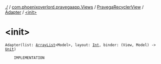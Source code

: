 [./](../../../index.md) / [com.phoenixoverlord.pravegaapp.Views](../../index.md) / [PravegaRecyclerView](../index.md) / [Adapter](index.md) / [&lt;init&gt;](./-init-.md)

# &lt;init&gt;

`Adapter(list: `[`ArrayList`](https://kotlinlang.org/api/latest/jvm/stdlib/kotlin.collections/-array-list/index.html)`<Model>, layout: `[`Int`](https://kotlinlang.org/api/latest/jvm/stdlib/kotlin/-int/index.html)`, binder: (View, Model) -> `[`Unit`](https://kotlinlang.org/api/latest/jvm/stdlib/kotlin/-unit/index.html)`)`

```
    IMPLEMENTATION
```

